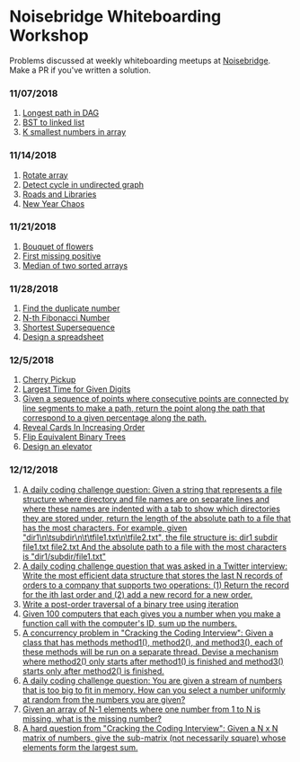 # Noisebridge Whiteboarding Workshop

Problems discussed at weekly whiteboarding meetups at [Noisebridge](https://www.meetup.com/noisebridge/). Make a PR if you've written a solution.

### 11/07/2018

1. [Longest path in DAG](/2018-11-07/longest_path_in_dag.py)
2. [BST to linked list](/2018-11-07/bst_to_linked_list.py)
3. [K smallest numbers in array](/2018-11-07/smallest_k.py)

### 11/14/2018

1. [Rotate array](https://leetcode.com/problems/rotate-array/)
2. [Detect cycle in undirected graph](https://www.geeksforgeeks.org/union-find/)
3. [Roads and Libraries](https://www.hackerrank.com/challenges/torque-and-development/problem)
4. [New Year Chaos](https://www.hackerrank.com/challenges/new-year-chaos/problem)

### 11/21/2018

1. [Bouquet of flowers](https://www.geeksforgeeks.org/flipkart-internship-interview-on-campus/)
2. [First missing positive](https://leetcode.com/problems/first-missing-positive/description/)
3. [Median of two sorted arrays](https://leetcode.com/problems/median-of-two-sorted-arrays/description/)

### 11/28/2018

1. [Find the duplicate number](https://leetcode.com/problems/find-the-duplicate-number/)
2. [N-th Fibonacci Number](https://www.geeksforgeeks.org/program-for-nth-fibonacci-number/)
3. [Shortest Supersequence](/2018-11-28/shortest_supersequence.rb)
4. [Design a spreadsheet](https://www.careercup.com/question?id=14949056)

### 12/5/2018

1. [Cherry Pickup](https://leetcode.com/problems/cherry-pickup/description/)
2. [Largest Time for Given Digits](https://leetcode.com/problems/largest-time-for-given-digits/description/)
3. [Given a sequence of points where consecutive points are connected by line segments to make a path, return the point along the path that correspond to a given percentage along the path.]()
4. [Reveal Cards In Increasing Order](https://leetcode.com/problems/reveal-cards-in-increasing-order/description/)
5. [Flip Equivalent Binary Trees](https://leetcode.com/problems/flip-equivalent-binary-trees/description/)
6. [Design an elevator]()

### 12/12/2018

1. [A daily coding challenge question: Given a string that represents a file structure where directory and file names are on separate lines and where these names are indented with a tab to show which directories they are stored under, return the length of the absolute path to a file that has the most characters. For example, given "dir1\n\tsubdir\n\t\tfile1.txt\n\tfile2.txt", the file structure is:
dir1
  subdir
    file1.txt
  file2.txt
And the absolute path to a file with the most characters is "dir1/subdir/file1.txt"]()
2. [A daily coding challenge question that was asked in a Twitter interview: Write the most efficient data structure that stores the last N records of orders to a company that supports two operations: (1) Return the record for the ith last order and (2) add a new record for a new order.]()
3. [Write a post-order traversal of a binary tree using iteration](https://leetcode.com/problems/binary-tree-postorder-traversal/description/)
4. [Given 100 computers that each gives you a number when you make a function call with the computer's ID, sum up the numbers.]()
5. [A concurrency problem in "Cracking the Coding Interview": Given a class that has methods method1(), method2(), and method3(), each of these methods will be run on a separate thread. Devise a mechanism where method2() only starts after method1() is finished and method3() starts only after method2() is finished.]()
6. [A daily coding challenge question: You are given a stream of numbers that is too big to fit in memory. How can you select a number uniformly at random from the numbers you are given?]()
7. [Given an array of N-1 elements where one number from 1 to N is missing, what is the missing number?]()
8. [A hard question from "Cracking the Coding Interview": Given a N x N matrix of numbers, give the sub-matrix (not necessarily square) whose elements form the largest sum.]()
